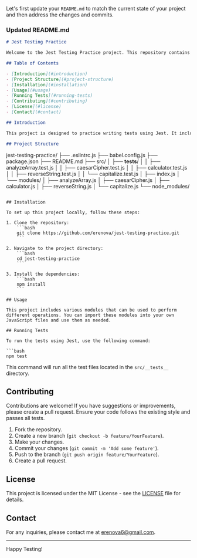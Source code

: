 Let's first update your `README.md` to match the current state of your project and then address the changes and commits.

### Updated README.md

```markdown
# Jest Testing Practice

Welcome to the Jest Testing Practice project. This repository contains a collection of basic tests and modules as part of The Odin Project curriculum.

## Table of Contents

- [Introduction](#introduction)
- [Project Structure](#project-structure)
- [Installation](#installation)
- [Usage](#usage)
- [Running Tests](#running-tests)
- [Contributing](#contributing)
- [License](#license)
- [Contact](#contact)

## Introduction

This project is designed to practice writing tests using Jest. It includes various modules and their corresponding test files to help understand the basics of unit testing in JavaScript.

## Project Structure

```
jest-testing-practice/
├── .eslintrc.js
├── babel.config.js
├── package.json
├── README.md
├── src/
│   ├── __tests__/
│   │   ├── analyzeArray.test.js
│   │   ├── caesarCipher.test.js
│   │   ├── calculator.test.js
│   │   ├── reverseString.test.js
│   │   └── capitalize.test.js
│   ├── index.js
│   └── modules/
│       ├── analyzeArray.js
│       ├── caesarCipher.js
│       ├── calculator.js
│       ├── reverseString.js
│       └── capitalize.js
└── node_modules/
```

## Installation

To set up this project locally, follow these steps:

1. Clone the repository:
    ```bash
    git clone https://github.com/erenova/jest-testing-practice.git
    ```

2. Navigate to the project directory:
    ```bash
    cd jest-testing-practice
    ```

3. Install the dependencies:
    ```bash
    npm install
    ```

## Usage

This project includes various modules that can be used to perform different operations. You can import these modules into your own JavaScript files and use them as needed.

## Running Tests

To run the tests using Jest, use the following command:

```bash
npm test
```

This command will run all the test files located in the `src/__tests__` directory.

## Contributing

Contributions are welcome! If you have suggestions or improvements, please create a pull request. Ensure your code follows the existing style and passes all tests.

1. Fork the repository.
2. Create a new branch (`git checkout -b feature/YourFeature`).
3. Make your changes.
4. Commit your changes (`git commit -m 'Add some feature'`).
5. Push to the branch (`git push origin feature/YourFeature`).
6. Create a pull request.

## License

This project is licensed under the MIT License - see the [LICENSE](LICENSE) file for details.

## Contact

For any inquiries, please contact me at [erenova6@gmail.com](mailto:erenova6@gmail.com).

---

Happy Testing!
